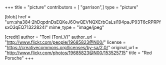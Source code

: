 +++
title = "picture"
contributors = [ "garrison",]
type = "picture"

[blob]
href = "urn:sha384:2hDqpdnDsEQKeJ6OwQEVNQXErbCaLsI194paJP93T6cRPRPfsxO3qEQ71322824I"
mime_type = "image/jpeg"

[credit]
author = "Toni (Toni_V)"
author_url = "http://www.flickr.com/people/19685823@N00/"
license = "https://creativecommons.org/licenses/by-sa/2.0/"
original_url = "http://www.flickr.com/photos/19685823@N00/153525715"
title = "Red Porsche"
+++

